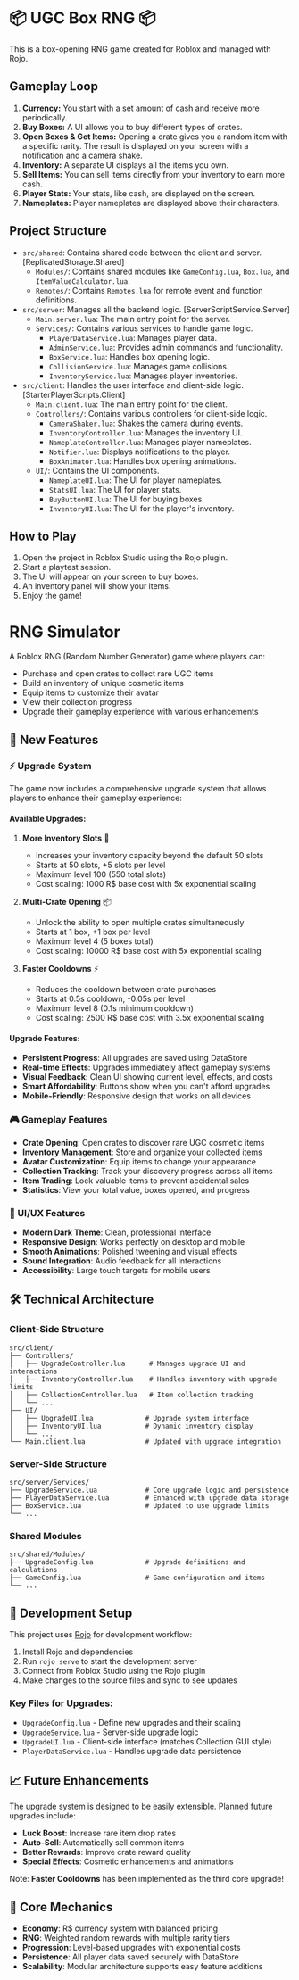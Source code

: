 # 📦 UGC Box RNG 📦

This is a box-opening RNG game created for Roblox and managed with Rojo.

## Gameplay Loop

1.  **Currency:** You start with a set amount of cash and receive more periodically.
2.  **Buy Boxes:** A UI allows you to buy different types of crates.
3.  **Open Boxes & Get Items:** Opening a crate gives you a random item with a specific rarity. The result is displayed on your screen with a notification and a camera shake.
4.  **Inventory:** A separate UI displays all the items you own.
5.  **Sell Items:** You can sell items directly from your inventory to earn more cash.
6.  **Player Stats:** Your stats, like cash, are displayed on the screen.
7.  **Nameplates:** Player nameplates are displayed above their characters.

## Project Structure

-   `src/shared`: Contains shared code between the client and server. [ReplicatedStorage.Shared]
    -   `Modules/`: Contains shared modules like `GameConfig.lua`, `Box.lua`, and `ItemValueCalculator.lua`.
    -   `Remotes/`: Contains `Remotes.lua` for remote event and function definitions.
-   `src/server`: Manages all the backend logic. [ServerScriptService.Server]
    -   `Main.server.lua`: The main entry point for the server.
    -   `Services/`: Contains various services to handle game logic.
        -   `PlayerDataService.lua`: Manages player data.
        -   `AdminService.lua`: Provides admin commands and functionality.
        -   `BoxService.lua`: Handles box opening logic.
        -   `CollisionService.lua`: Manages game collisions.
        -   `InventoryService.lua`: Manages player inventories.
-   `src/client`: Handles the user interface and client-side logic. [StarterPlayerScripts.Client]
    -   `Main.client.lua`: The main entry point for the client.
    -   `Controllers/`: Contains various controllers for client-side logic.
        -   `CameraShaker.lua`: Shakes the camera during events.
        -   `InventoryController.lua`: Manages the inventory UI.
        -   `NameplateController.lua`: Manages player nameplates.
        -   `Notifier.lua`: Displays notifications to the player.
        -   `BoxAnimator.lua`: Handles box opening animations.
    -   `UI/`: Contains the UI components.
        -   `NameplateUI.lua`: The UI for player nameplates.
        -   `StatsUI.lua`: The UI for player stats.
        -   `BuyButtonUI.lua`: The UI for buying boxes.
        -   `InventoryUI.lua`: The UI for the player's inventory.

## How to Play

1.  Open the project in Roblox Studio using the Rojo plugin.
2.  Start a playtest session.
3.  The UI will appear on your screen to buy boxes.
4.  An inventory panel will show your items.
5.  Enjoy the game! 

# RNG Simulator

A Roblox RNG (Random Number Generator) game where players can:
- Purchase and open crates to collect rare UGC items
- Build an inventory of unique cosmetic items
- Equip items to customize their avatar
- View their collection progress
- Upgrade their gameplay experience with various enhancements

## 🚀 New Features

### ⚡ Upgrade System
The game now includes a comprehensive upgrade system that allows players to enhance their gameplay experience:

#### Available Upgrades:
1. **More Inventory Slots** 🎒
   - Increases your inventory capacity beyond the default 50 slots
   - Starts at 50 slots, +5 slots per level
   - Maximum level 100 (550 total slots)
   - Cost scaling: 1000 R$ base cost with 5x exponential scaling

2. **Multi-Crate Opening** 📦
   - Unlock the ability to open multiple crates simultaneously
   - Starts at 1 box, +1 box per level
   - Maximum level 4 (5 boxes total)
   - Cost scaling: 10000 R$ base cost with 5x exponential scaling

3. **Faster Cooldowns** ⚡
   - Reduces the cooldown between crate purchases
   - Starts at 0.5s cooldown, -0.05s per level
   - Maximum level 8 (0.1s minimum cooldown)
   - Cost scaling: 2500 R$ base cost with 3.5x exponential scaling

#### Upgrade Features:
- **Persistent Progress**: All upgrades are saved using DataStore
- **Real-time Effects**: Upgrades immediately affect gameplay systems
- **Visual Feedback**: Clean UI showing current level, effects, and costs
- **Smart Affordability**: Buttons show when you can't afford upgrades
- **Mobile-Friendly**: Responsive design that works on all devices

### 🎮 Gameplay Features
- **Crate Opening**: Open crates to discover rare UGC cosmetic items
- **Inventory Management**: Store and organize your collected items
- **Avatar Customization**: Equip items to change your appearance
- **Collection Tracking**: Track your discovery progress across all items
- **Item Trading**: Lock valuable items to prevent accidental sales
- **Statistics**: View your total value, boxes opened, and progress

### 🎨 UI/UX Features
- **Modern Dark Theme**: Clean, professional interface
- **Responsive Design**: Works perfectly on desktop and mobile
- **Smooth Animations**: Polished tweening and visual effects
- **Sound Integration**: Audio feedback for all interactions
- **Accessibility**: Large touch targets for mobile users

## 🛠️ Technical Architecture

### Client-Side Structure
```
src/client/
├── Controllers/
│   ├── UpgradeController.lua      # Manages upgrade UI and interactions
│   ├── InventoryController.lua    # Handles inventory with upgrade limits
│   ├── CollectionController.lua   # Item collection tracking
│   └── ...
├── UI/
│   ├── UpgradeUI.lua             # Upgrade system interface
│   ├── InventoryUI.lua           # Dynamic inventory display
│   └── ...
└── Main.client.lua               # Updated with upgrade integration
```

### Server-Side Structure
```
src/server/Services/
├── UpgradeService.lua            # Core upgrade logic and persistence
├── PlayerDataService.lua         # Enhanced with upgrade data storage
├── BoxService.lua                # Updated to use upgrade limits
└── ...
```

### Shared Modules
```
src/shared/Modules/
├── UpgradeConfig.lua             # Upgrade definitions and calculations
├── GameConfig.lua                # Game configuration and items
└── ...
```

## 🔧 Development Setup

This project uses [Rojo](https://rojo.space/) for development workflow:

1. Install Rojo and dependencies
2. Run `rojo serve` to start the development server
3. Connect from Roblox Studio using the Rojo plugin
4. Make changes to the source files and sync to see updates

### Key Files for Upgrades:
- `UpgradeConfig.lua` - Define new upgrades and their scaling
- `UpgradeService.lua` - Server-side upgrade logic
- `UpgradeUI.lua` - Client-side interface (matches Collection GUI style)
- `PlayerDataService.lua` - Handles upgrade data persistence

## 📈 Future Enhancements

The upgrade system is designed to be easily extensible. Planned future upgrades include:
- **Luck Boost**: Increase rare item drop rates
- **Auto-Sell**: Automatically sell common items
- **Better Rewards**: Improve crate reward quality
- **Special Effects**: Cosmetic enhancements and animations

Note: **Faster Cooldowns** has been implemented as the third core upgrade!

## 🎯 Core Mechanics

- **Economy**: R$ currency system with balanced pricing
- **RNG**: Weighted random rewards with multiple rarity tiers
- **Progression**: Level-based upgrades with exponential costs
- **Persistence**: All player data saved securely with DataStore
- **Scalability**: Modular architecture supports easy feature additions 
